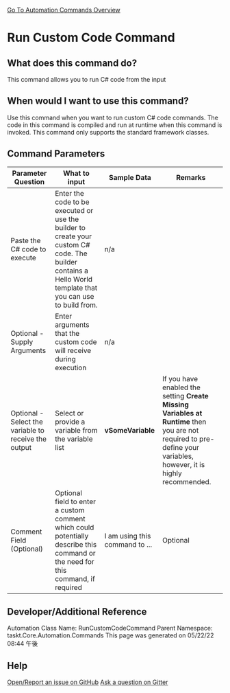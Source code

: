 <!--TITLE: Run Custom Code Command -->
<!-- SUBTITLE: a command in the Programs/Process Commands group. -->
[Go To Automation Commands Overview](/automation-commands.md)


# Run Custom Code Command


## What does this command do?
This command allows you to run C# code from the input


## When would I want to use this command?
Use this command when you want to run custom C# code commands.  The code in this command is compiled and run at runtime when this command is invoked.  This command only supports the standard framework classes.


## Command Parameters
| Parameter Question   	| What to input  	|  Sample Data 	| Remarks  	|
| ---                    | ---               | ---           | ---       |
|Paste the C# code to execute|Enter the code to be executed or use the builder to create your custom C# code.  The builder contains a Hello World template that you can use to build from.|n/a||
|Optional - Supply Arguments|Enter arguments that the custom code will receive during execution|n/a||
|Optional - Select the variable to receive the output|Select or provide a variable from the variable list|**vSomeVariable**|If you have enabled the setting **Create Missing Variables at Runtime** then you are not required to pre-define your variables, however, it is highly recommended.|
|Comment Field (Optional)|Optional field to enter a custom comment which could potentially describe this command or the need for this command, if required|I am using this command to ...|Optional|










## Developer/Additional Reference
Automation Class Name: RunCustomCodeCommand
Parent Namespace: taskt.Core.Automation.Commands
This page was generated on 05/22/22 08:44 午後


## Help
[Open/Report an issue on GitHub](https://github.com/saucepleez/taskt/issues/new)
[Ask a question on Gitter](https://gitter.im/taskt-rpa/Lobby)
